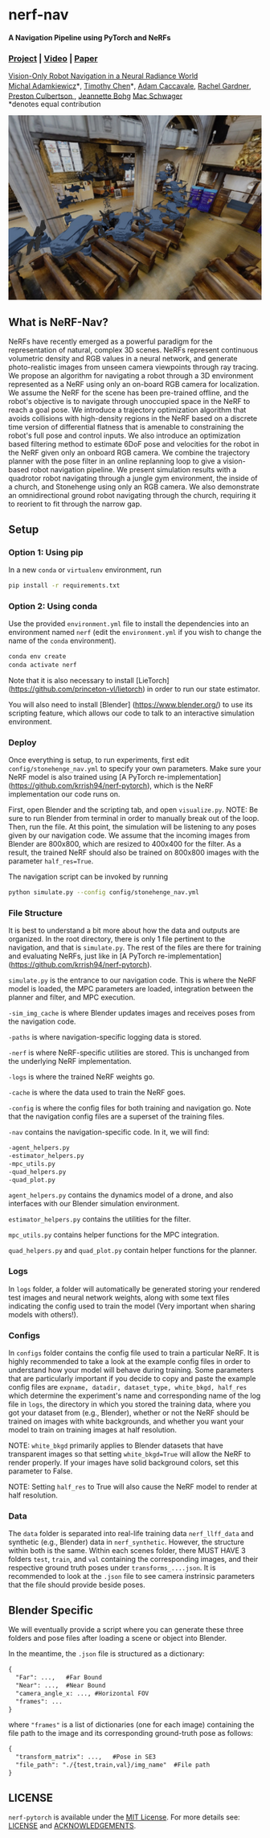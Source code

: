 # nerf-nav
#### A Navigation Pipeline using PyTorch and NeRFs
### [Project](https://mikh3x4.github.io/nerf-navigation/) | [Video](https://youtu.be/5JjWpv9BaaE) | [Paper](https://arxiv.org/abs/2110.00168)

[Vision-Only Robot Navigation in a Neural Radiance World](https://mikh3x4.github.io/nerf-navigation/)  
 [Michal Adamkiewicz](https://profiles.stanford.edu/michal-adamkiewicz)\*<sup></sup>,
 [Timothy Chen](https://msl.stanford.edu/people/timchen)\*<sup></sup>,
 [Adam Caccavale](https://msl.stanford.edu/people/adamcaccavale)<sup></sup>,
 [Rachel Gardner](https://rachel-gardner.com/)<sup></sup>,
 [Preston Culbertson ](https://web.stanford.edu/~pculbert/)<sup></sup>,
 [Jeannette Bohg](https://web.stanford.edu/~bohg/)<sup></sup> 
 [Mac Schwager](https://web.stanford.edu/~schwager/)<sup></sup> <br>
  \*denotes equal contribution

<p align="center">
    <img src="assets/drone_headline.jpg"/>
</p>

## What is NeRF-Nav?
NeRFs have recently emerged as a powerful paradigm for the representation of natural, complex 3D scenes. NeRFs represent continuous volumetric density and RGB values in a neural network, and generate photo-realistic images from unseen camera viewpoints through ray tracing. We propose an algorithm for navigating a robot through a 3D environment represented as a NeRF using only an on-board RGB camera for localization. We assume the NeRF for the scene has been pre-trained offline, and the robot's objective is to navigate through unoccupied space in the NeRF to reach a goal pose. We introduce a trajectory optimization algorithm that avoids collisions with high-density regions in the NeRF based on a discrete time version of differential flatness that is amenable to constraining the robot's full pose and control inputs. We also introduce an optimization based filtering method to estimate 6DoF pose and velocities for the robot in the NeRF given only an onboard RGB camera. We combine the trajectory planner with the pose filter in an online replanning loop to give a vision-based robot navigation pipeline. We present simulation results with a quadrotor robot navigating through a jungle gym environment, the inside of a church, and Stonehenge using only an RGB camera. We also demonstrate an omnidirectional ground robot navigating through the church, requiring it to reorient to fit through the narrow gap.

## Setup 

### Option 1: Using pip

In a new `conda` or `virtualenv` environment, run

```bash
pip install -r requirements.txt
```

### Option 2: Using conda

Use the provided `environment.yml` file to install the dependencies into an environment named `nerf` (edit the `environment.yml` if you wish to change the name of the `conda` environment).

```bash
conda env create
conda activate nerf
```

Note that it is also necessary to install [LieTorch] (https://github.com/princeton-vl/lietorch) in order to run our state estimator.

You will also need to install [Blender] (https://www.blender.org/) to use its scripting feature, which allows our code to talk to an interactive simulation environment.

### Deploy

Once everything is setup, to run experiments, first edit `config/stonehenge_nav.yml` to specify your own parameters. Make sure your NeRF model is also trained using [A PyTorch re-implementation] (https://github.com/krrish94/nerf-pytorch), which is the NeRF implementation our code runs on.

First, open Blender and the scripting tab, and open `visualize.py`. NOTE: Be sure to run Blender from terminal in order to manually break out of the loop. Then, run the file. At this point, the simulation will be listening to any poses given by our navigation code. We assume that the incoming images from Blender are 800x800, which are resized to 400x400 for the filter. As a result, the trained NeRF should also be trained on 800x800 images with the parameter `half_res=True`.

The navigation script can be invoked by running
```bash
python simulate.py --config config/stonehenge_nav.yml
```

### File Structure
It is best to understand a bit more about how the data and outputs are organized. In the root directory, there is only 1 file pertinent to the navigation, and that is `simulate.py`. The rest of the files are there for training and evaluating NeRFs, just like in [A PyTorch re-implementation] (https://github.com/krrish94/nerf-pytorch). 


`simulate.py` is the entrance to our navigation code. This is where the NeRF model is loaded, the MPC parameters are loaded, integration between the planner and filter, and MPC execution.

`-sim_img_cache` is where Blender updates images and receives poses from the navigation code.

`-paths` is where navigation-specific logging data is stored.

`-nerf` is where NeRF-specific utilities are stored. This is unchanged from the underlying NeRF implementation.

`-logs` is where the trained NeRF weights go.

`-cache` is where the data used to train the NeRF goes.

`-config` is where the config files for both training and navigation go. Note that the navigation config files are a superset of the training files.

`-nav` contains the navigation-specific code. In it, we will find:

```
-agent_helpers.py
-estimator_helpers.py
-mpc_utils.py
-quad_helpers.py
-quad_plot.py
```

`agent_helpers.py` contains the dynamics model of a drone, and also interfaces with our Blender simulation environment.

`estimator_helpers.py` contains the utilities for the filter.

`mpc_utils.py` contains helper functions for the MPC integration.

`quad_helpers.py` and `quad_plot.py` contain helper functions for the planner.

### Logs
In `logs` folder, a folder will automatically be generated storing your rendered test images and neural network weights, along with some text files indicating the config used to train the model (Very important when sharing models with others!).

### Configs
In `configs` folder contains the config file used to train a particular NeRF. It is highly recommended to take a look at the example config files in order to understand how your model will behave during training. Some parameters that are particularly important if you decide to copy and paste the example config files are `expname, datadir, dataset_type, white_bkgd, half_res` which determine the experiment's name and corresponding name of the log file in `logs`, the directory in which you stored the training data, where you got your dataset from (e.g., Blender), whether or not the NeRF should be trained on images with white backgrounds, and whether you want your model to train on training images at half resolution.

NOTE: `white_bkgd` primarily applies to Blender datasets that have transparent images so that setting `white_bkgd=True` will allow the NeRF to render properly. If your images have solid background colors, set this parameter to False.

NOTE: Setting `half_res` to True will also cause the NeRF model to render at half resolution.

### Data
The `data` folder is separated into real-life training data `nerf_llff_data` and synthetic (e.g., Blender) data in `nerf_synthetic`. However, the structure within both is the same. Within each scenes folder, there MUST HAVE 3 folders `test`, `train`, and `val` containing the corresponding images, and their respective ground truth poses under `transforms_....json`. It is recommended to look at the `.json` file to see camera instrinsic parameters that the file should provide beside poses.

## Blender Specific
We will eventually provide a script where you can generate these three folders and pose files after loading a scene or object into Blender.

In the meantime, the `.json` file is structured as a dictionary:
```
{
  "Far": ...,   #Far Bound
  "Near": ...,  #Near Bound
  "camera_angle_x: ..., #Horizontal FOV
  "frames": ...
}
```
where `"frames"` is a list of dictionaries (one for each image) containing the file path to the image and its corresponding ground-truth pose as follows:

```
{
  "transform_matrix": ...,   #Pose in SE3
  "file_path": "./{test,train,val}/img_name"  #File path
}
```

## LICENSE

`nerf-pytorch` is available under the [MIT License](https://opensource.org/licenses/MIT). For more details see: [LICENSE](LICENSE) and [ACKNOWLEDGEMENTS](ACKNOWLEDGEMENTS).
